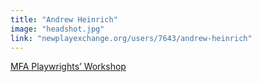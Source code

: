 ```yaml
---
title: "Andrew Heinrich"
image: "headshot.jpg"
link: "newplayexchange.org/users/7643/andrew-heinrich"
---
```


[MFA Playwrights’ Workshop](/programs/mfa-playwrights-workshop)